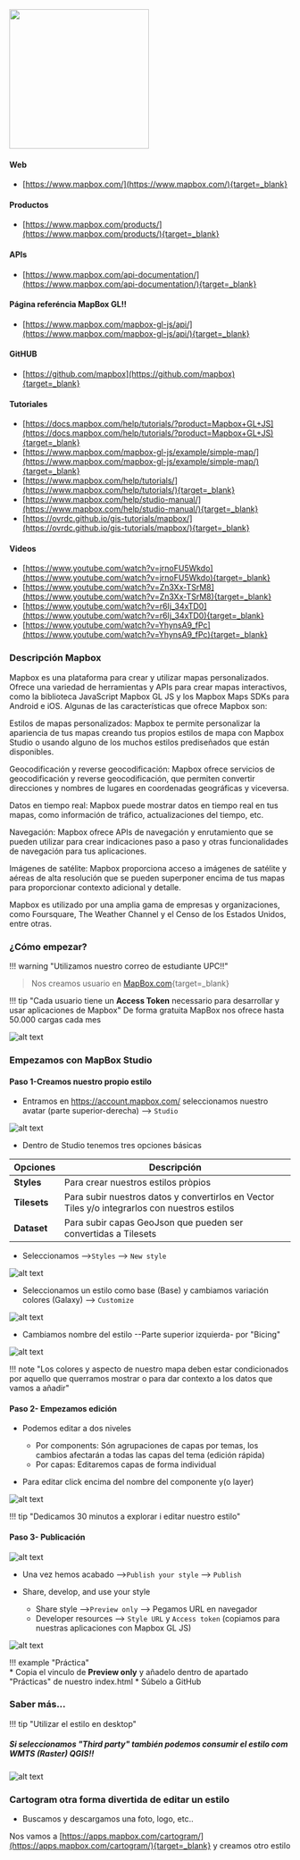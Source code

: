 
<img src="https://c1.staticflickr.com/3/2863/33742461420_90c7cd525f_o.png" width="250"> 
       
#### Web
* [https://www.mapbox.com/](https://www.mapbox.com/){target=_blank}

#### Productos
* [https://www.mapbox.com/products/](https://www.mapbox.com/products/){target=_blank}

#### APIs
* [https://www.mapbox.com/api-documentation/](https://www.mapbox.com/api-documentation/){target=_blank}

#### **Página referéncia MapBox GL!!**
* [https://www.mapbox.com/mapbox-gl-js/api/](https://www.mapbox.com/mapbox-gl-js/api/){target=_blank}

#### GitHUB
* [https://github.com/mapbox](https://github.com/mapbox){target=_blank}

#### Tutoriales
* [https://docs.mapbox.com/help/tutorials/?product=Mapbox+GL+JS](https://docs.mapbox.com/help/tutorials/?product=Mapbox+GL+JS){target=_blank}
* [https://www.mapbox.com/mapbox-gl-js/example/simple-map/](https://www.mapbox.com/mapbox-gl-js/example/simple-map/){target=_blank}
* [https://www.mapbox.com/help/tutorials/](https://www.mapbox.com/help/tutorials/){target=_blank}
* [https://www.mapbox.com/help/studio-manual/](https://www.mapbox.com/help/studio-manual/){target=_blank}
* [https://ovrdc.github.io/gis-tutorials/mapbox/](https://ovrdc.github.io/gis-tutorials/mapbox/){target=_blank}

#### Videos
* [https://www.youtube.com/watch?v=jrnoFU5Wkdo](https://www.youtube.com/watch?v=jrnoFU5Wkdo){target=_blank}
* [https://www.youtube.com/watch?v=Zn3Xx-TSrM8](https://www.youtube.com/watch?v=Zn3Xx-TSrM8){target=_blank}
* [https://www.youtube.com/watch?v=r6Ij_34xTD0](https://www.youtube.com/watch?v=r6Ij_34xTD0){target=_blank}
* [https://www.youtube.com/watch?v=YhynsA9_fPc](https://www.youtube.com/watch?v=YhynsA9_fPc){target=_blank}




### Descripción Mapbox

Mapbox es una plataforma para crear y utilizar mapas personalizados. Ofrece una variedad de herramientas y APIs para crear mapas interactivos, como la biblioteca JavaScript Mapbox GL JS y los Mapbox Maps SDKs para Android e iOS. Algunas de las características que ofrece Mapbox son:

Estilos de mapas personalizados: Mapbox te permite personalizar la apariencia de tus mapas creando tus propios estilos de mapa con Mapbox Studio o usando alguno de los muchos estilos prediseñados que están disponibles.

Geocodificación y reverse geocodificación: Mapbox ofrece servicios de geocodificación y reverse geocodificación, que permiten convertir direcciones y nombres de lugares en coordenadas geográficas y viceversa.

Datos en tiempo real: Mapbox puede mostrar datos en tiempo real en tus mapas, como información de tráfico, actualizaciones del tiempo, etc.

Navegación: Mapbox ofrece APIs de navegación y enrutamiento que se pueden utilizar para crear indicaciones paso a paso y otras funcionalidades de navegación para tus aplicaciones.

Imágenes de satélite: Mapbox proporciona acceso a imágenes de satélite y aéreas de alta resolución que se pueden superponer encima de tus mapas para proporcionar contexto adicional y detalle.

Mapbox es utilizado por una amplia gama de empresas y organizaciones, como Foursquare, The Weather Channel y el Censo de los Estados Unidos, entre otras.


     
###  ¿Cómo empezar?

!!! warning "Utilizamos nuestro correo de estudiante UPC!!"

> Nos creamos usuario en [MapBox.com](https://www.mapbox.com/signup/){target=_blank}


!!! tip "Cada usuario tiene un **Access Token** necessario para desarrollar y usar aplicaciones de Mapbox"
    De forma gratuita MapBox nos ofrece hasta 50.000 cargas cada mes

   ![alt text](img/mapbox-accesstoken.png "mapbox-accesstoken.png") 

### Empezamos con MapBox Studio

#### Paso 1-Creamos nuestro propio estilo

* Entramos en https://account.mapbox.com/  seleccionamos nuestro avatar (parte superior-derecha) --> `Studio` 


![alt text](img/mapbox-avatar.png "mapbox-avatar.png") 

* Dentro de Studio tenemos tres opciones básicas

| Opciones     | Descripción                         |
| ----------- | ------------------------------------ |
| **Styles**     | Para crear nuestros estilos pròpios |
| **Tilesets**       | Para subir nuestros datos y convertirlos en Vector Tiles y/o integrarlos con nuestros estilos |
| **Dataset**    | Para subir capas GeoJson que pueden ser convertidas a Tilesets |


* Seleccionamos -->`Styles` --> `New style`

![alt text](img/mapbox1.png "mapbox")

* Seleccionamos un estilo como base (Base) y cambiamos variación colores (Galaxy) --> `Customize`

![alt text](img/mapbox11.png "mapbox")

* Cambiamos nombre del estilo --Parte superior izquierda- por  "Bicing"

![alt text](img/mapbox10.png "mapbox")


!!! note "Los colores y aspecto de nuestro mapa deben estar condicionados por aquello que querramos mostrar o para dar contexto a los datos que vamos a añadir"

#### Paso 2- Empezamos edición

* Podemos editar a dos niveles

    * Por components: Són agrupaciones de capas por temas, los cambios afectarán a todas las capas del tema (edición rápida)
    * Por capas: Editaremos capas de forma individual

* Para editar click encima del nombre del componente y(o layer)

![alt text](img/mapbox-edit.png "mapbox")

!!! tip "Dedicamos 30 minutos a explorar i editar nuestro estilo"


#### Paso 3- Publicación

![alt text](img/mapbox-edit.png "mapbox")

* Una vez hemos acabado -->`Publish your style` --> `Publish`

* Share, develop, and use your style

  * Share style -->`Preview only` --> Pegamos  URL en navegador
  * Developer resources --> `Style URL` y `Access token`  (copiamos para nuestras aplicaciones con Mapbox GL JS)

![alt text](img/mapbox12.png "mapbox")


!!! example "Práctica"   
    * Copia el vinculo de **Preview only** y añadelo dentro de apartado "Prácticas" de nuestro index.html
    * Súbelo a GitHub
    


### Saber más...

!!! tip "Utilizar el estilo en desktop"
    <h5>
    Si seleccionamos "Third party" también podemos consumir el estilo com WMTS (Raster)  QGIS!!
    </h5>
    ![alt text](img/mapbox30.png "mapbox")


### Cartogram otra forma divertida de editar un estilo

* Buscamos y descargamos una foto, logo, etc..

 Nos vamos a  [https://apps.mapbox.com/cartogram/](https://apps.mapbox.com/cartogram/){target=_blank} y creamos otro estilo


